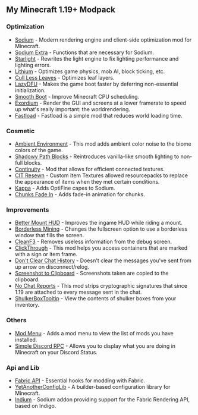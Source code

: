 ## My Minecraft 1.19+ Modpack 
### Optimization
-  	[Sodium](https://modrinth.com/mod/sodium) - Modern rendering engine and client-side optimization mod for Minecraft.
-  	[Sodium Extra](https://modrinth.com/mod/sodium-extra) - Functions that are necessary for Sodium.
-  	[Starlight](https://modrinth.com/mod/starlight) - Rewrites the light engine to fix lighting performance and lighting errors.
-  	[Lithium](https://modrinth.com/mod/lithium) - Optimizes game physics, mob AI, block ticking, etc.
-  	[Cull Less Leaves](https://modrinth.com/mod/cull-less-leaves) - Optimizes leaf layers.
-  	[LazyDFU](https://modrinth.com/mod/lazydfu) - Makes the game boot faster by deferring non-essential initialization.
-  	[Smooth Boot](https://modrinth.com/mod/smoothboot-fabric) - Improve Minecraft CPU scheduling.
-  	[Exordium](https://modrinth.com/mod/exordium) - Render the GUI and screens at a lower framerate to speed up what's really important: the worldrendering.
-  	[Fastload](https://modrinth.com/mod/fastload) - Fastload is a simple mod that reduces world loading time.
### Cosmetic
-  	[Ambient Environment](https://www.curseforge.com/minecraft/mc-mods/ambient-environment/files) - This mod adds ambient color noise to the biome colors of the game.
-  	[Shadowy Path Blocks](https://modrinth.com/mod/sodium-shadowy-path-blocks) - Reintroduces vanilla-like smooth lighting to non-full blocks.
-  	[Continuity](https://modrinth.com/mod/continuity) - Mod that allows for efficient connected textures.
-  	[CIT Resewn](https://modrinth.com/mod/cit-resewn) - Custom Item Textures allowed resourcepacks to replace the appearance of items when they met certain conditions.
-  	[Kappa](https://modrinth.com/mod/kappa) - Adds OptiFine capes to Sodium.
-   [Chunks Fade In](https://modrinth.com/mod/chunks-fade-in) - Adds fade-in animation for chunks.
### Improvements
-  	[Better Mount HUD](https://modrinth.com/mod/better-mount-hud) - Improves the ingame HUD while riding a mount.
-  	[Borderless Mining](https://www.curseforge.com/minecraft/mc-mods/borderless-mining/files/4442859) - Changes the fullscreen option to use a borderless window that fills the screen.
-  	[CleanF3](https://modrinth.com/mod/clean-f3) - Removes useless information from the debug screen.
-  	[ClickThrough](https://modrinth.com/mod/clickthrough) - This mod helps you access containers that are marked with a sign or item frame. 
-  	[Don't Clear Chat History](https://modrinth.com/mod/dcch) - Doesn't clear the messages you've sent from up arrow on disconnect/relog.
-  	[Screenshot to Clipboard](https://modrinth.com/mod/screenshot-to-clipboard) - Screenshots taken are copied to the clipboard.
-  	[No Chat Reports](https://modrinth.com/mod/no-chat-reports) - This mod strips cryptographic signatures that since 1.19 are attached to every message sent in the chat.
-   [ShulkerBoxTooltip](https://modrinth.com/mod/shulkerboxtooltip) - View the contents of shulker boxes from your inventory.
### Others
-  	[Mod Menu](https://modrinth.com/mod/modmenu) - Adds a mod menu to view the list of mods you have installed.
-   [Simple Discord RPC](https://www.curseforge.com/minecraft/mc-mods/simple-discord-rpc) - Allows you to display what you are doing in Minecraft on your Discord Status.
### Api and Lib
-  	[Fabric API](https://modrinth.com/mod/fabric-api) - Essential hooks for modding with Fabric.
-  	[YetAnotherConfigLib](https://modrinth.com/mod/yacl) - A builder-based configuration library for Minecraft.
-  	[Indium](https://modrinth.com/mod/indium) - Sodium addon providing support for the Fabric Rendering API, based on Indigo.
